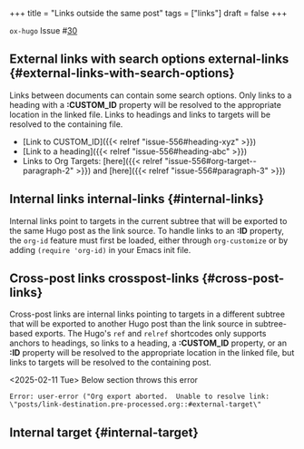 +++
title = "Links outside the same post"
tags = ["links"]
draft = false
+++

`ox-hugo` Issue #[30](https://github.com/kaushalmodi/ox-hugo/issues/30)


## External links with search options <span class="tag"><span class="external_links">external-links</span></span> {#external-links-with-search-options}

Links between documents can contain some search options. Only links
to a heading with a **:CUSTOM_ID** property will be resolved to the
appropriate location in the linked file. Links to headings and
links to targets will be resolved to the containing file.

-   [Link to CUSTOM_ID]({{< relref "issue-556#heading-xyz" >}})
-   [Link to a heading]({{< relref "issue-556#heading-abc" >}})
-   Links to Org Targets: [here]({{< relref "issue-556#org-target--paragraph-2" >}}) and [here]({{< relref "issue-556#paragraph-3" >}})


## Internal links <span class="tag"><span class="internal_links">internal-links</span></span> {#internal-links}

Internal links point to targets in the current subtree that will be
exported to the same Hugo post as the link source. To handle links to
an **:ID** property, the `org-id` feature must first be loaded, either
through `org-customize` or by adding `(require 'org-id)` in your Emacs
init file.


## Cross-post links <span class="tag"><span class="crosspost_links">crosspost-links</span></span> {#cross-post-links}

Cross-post links are internal links pointing to targets in a different
subtree that will be exported to another Hugo post than the link
source in subtree-based exports. The Hugo's `ref` and `relref`
shortcodes only supports anchors to headings, so links to a heading,
a **:CUSTOM_ID** property, or an **:ID** property will be resolved to the
appropriate location in the linked file, but links to targets will be
resolved to the containing post.

<span class="timestamp-wrapper"><span class="timestamp">&lt;2025-02-11 Tue&gt; </span></span> Below section throws this error

```text
Error: user-error ("Org export aborted.  Unable to resolve link: \"posts/link-destination.pre-processed.org::#external-target\"
```


## Internal target {#internal-target}

<span class="org-target" id="org-target--internal-target-link"></span>

